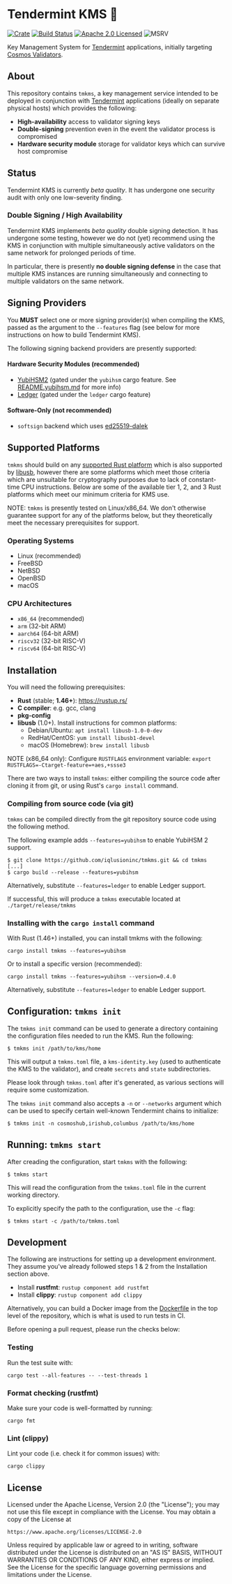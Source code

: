 # Tendermint KMS 🔐

[![Crate][crate-image]][crate-link]
[![Build Status][build-image]][build-link]
[![Apache 2.0 Licensed][license-image]][license-link]
![MSRV][rustc-image]

Key Management System for [Tendermint] applications, initially targeting
[Cosmos Validators].

## About

This repository contains `tmkms`, a key management service intended to be deployed
in conjunction with [Tendermint] applications (ideally on separate physical hosts)
which provides the following:

- **High-availability** access to validator signing keys
- **Double-signing** prevention even in the event the validator process is compromised
- **Hardware security module** storage for validator keys which can survive host compromise

## Status

Tendermint KMS is currently *beta quality*. It has undergone one security audit
with only one low-severity finding.

### Double Signing / High Availability

Tendermint KMS implements *beta quality* double signing detection.
It has undergone some testing, however we do not (yet) recommend using the KMS
in conjunction with multiple simultaneously active validators on the same
network for prolonged periods of time.

In particular, there is presently **no double signing defense** in the case
that multiple KMS instances are running simultaneously and connecting to
multiple validators on the same network.

## Signing Providers

You **MUST** select one or more signing provider(s) when compiling the KMS,
passed as the argument to the `--features` flag (see below for more
instructions on how to build Tendermint KMS).

The following signing backend providers are presently supported:

#### Hardware Security Modules (recommended)

- [YubiHSM2] (gated under the `yubihsm` cargo feature. See [README.yubihsm.md][yubihsm2] for more info)
- [Ledger] (gated under the `ledger` cargo feature)

#### Software-Only (not recommended)

- `softsign` backend which uses [ed25519-dalek]

## Supported Platforms

`tmkms` should build on any [supported Rust platform] which is also supported
by [libusb], however there are some platforms which meet those criteria which
are unsuitable for cryptography purposes due to lack of constant-time CPU
instructions. Below are some of the available tier 1, 2, and 3 Rust platforms
which meet our minimum criteria for KMS use.

NOTE: `tmkms` is presently tested on Linux/x86_64. We don't otherwise guarantee
support for any of the platforms below, but they theoretically meet the necessary
prerequisites for support.

### Operating Systems

- Linux (recommended)
- FreeBSD
- NetBSD
- OpenBSD
- macOS

### CPU Architectures

- `x86_64` (recommended)
- `arm` (32-bit ARM)
- `aarch64` (64-bit ARM)
- `riscv32` (32-bit RISC-V)
- `riscv64` (64-bit RISC-V)

## Installation

You will need the following prerequisites:

- **Rust** (stable; **1.46+**): https://rustup.rs/
- **C compiler**: e.g. gcc, clang
- **pkg-config**
- **libusb** (1.0+). Install instructions for common platforms:
  - Debian/Ubuntu: `apt install libusb-1.0-0-dev`
  - RedHat/CentOS: `yum install libusb1-devel`
  - macOS (Homebrew): `brew install libusb`

NOTE (x86_64 only): Configure `RUSTFLAGS` environment variable:
`export RUSTFLAGS=-Ctarget-feature=+aes,+ssse3`

There are two ways to install `tmkms`: either compiling the source code after
cloning it from git, or using Rust's `cargo install` command.

### Compiling from source code (via git)

`tmkms` can be compiled directly from the git repository source code using the
following method.

The following example adds `--features=yubihsm` to enable YubiHSM 2 support.

```
$ git clone https://github.com/iqlusioninc/tmkms.git && cd tmkms
[...]
$ cargo build --release --features=yubihsm
```

Alternatively, substitute `--features=ledger` to enable Ledger support.

If successful, this will produce a `tmkms` executable located at
`./target/release/tmkms`

### Installing with the `cargo install` command

With Rust (1.46+) installed, you can install tmkms with the following:

```
cargo install tmkms --features=yubihsm
```

Or to install a specific version (recommended):

```
cargo install tmkms --features=yubihsm --version=0.4.0
```

Alternatively, substitute `--features=ledger` to enable Ledger support.

## Configuration: `tmkms init`

The `tmkms init` command can be used to generate a directory containing
the configuration files needed to run the KMS. Run the following:

```
$ tmkms init /path/to/kms/home
```

This will output a `tmkms.toml` file, a `kms-identity.key` (used to authenticate
the KMS to the validator), and create `secrets` and `state` subdirectories.

Please look through `tmkms.toml` after it's generated, as various sections
will require some customization.

The `tmkms init` command also accepts a `-n` or `--networks` argument which can
be used to specify certain well-known Tendermint chains to initialize:

```
$ tmkms init -n cosmoshub,irishub,columbus /path/to/kms/home
```

## Running: `tmkms start`

After creading the configuration, start `tmkms` with the following:

```
$ tmkms start
```

This will read the configuration from the `tmkms.toml` file in the current
working directory.

To explicitly specify the path to the configuration, use the `-c` flag:

```
$ tmkms start -c /path/to/tmkms.toml
```

## Development

The following are instructions for setting up a development environment.
They assume you've already followed steps 1 & 2 from the Installation
section above.

- Install **rustfmt**: `rustup component add rustfmt`
- Install **clippy**: `rustup component add clippy`

Alternatively, you can build a Docker image from the [Dockerfile] in the top
level of the repository, which is what is used to run tests in CI.

Before opening a pull request, please run the checks below:

### Testing

Run the test suite with:

```
cargo test --all-features -- --test-threads 1
```

### Format checking (rustfmt)

Make sure your code is well-formatted by running:

```
cargo fmt
```

### Lint (clippy)

Lint your code (i.e. check it for common issues) with:

```
cargo clippy
```

## License

Licensed under the Apache License, Version 2.0 (the "License");
you may not use this file except in compliance with the License.
You may obtain a copy of the License at

    https://www.apache.org/licenses/LICENSE-2.0

Unless required by applicable law or agreed to in writing, software
distributed under the License is distributed on an "AS IS" BASIS,
WITHOUT WARRANTIES OR CONDITIONS OF ANY KIND, either express or implied.
See the License for the specific language governing permissions and
limitations under the License.

[//]: # (badges)

[crate-image]: https://img.shields.io/crates/v/tmkms.svg
[crate-link]: https://crates.io/crates/tmkms
[build-image]: https://github.com/iqlusioninc/tmkms/workflows/CI/badge.svg?branch=main&event=push
[build-link]: https://github.com/iqlusioninc/tmkms/actions
[license-image]: https://img.shields.io/badge/license-Apache2.0-blue.svg
[license-link]: https://github.com/iqlusioninc/tmkms/blob/main/LICENSE
[rustc-image]: https://img.shields.io/badge/rustc-1.46+-blue.svg

[//]: # (general links)

[Tendermint]: https://tendermint.com/
[Cosmos Validators]: https://cosmos.network/docs/gaia/validators/validator-faq.html
[YubiHSM2]: https://github.com/iqlusioninc/tmkms/blob/main/README.yubihsm.md
[Ledger]: https://www.ledger.com/
[ed25519-dalek]: https://github.com/dalek-cryptography/ed25519-dalek
[supported Rust platform]: https://forge.rust-lang.org/platform-support.html
[libusb]: https://libusb.info/
[Dockerfile]: https://github.com/iqlusioninc/tmkms/blob/main/Dockerfile
